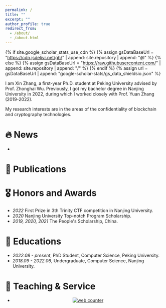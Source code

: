 ```yaml
---
permalink: /
title: ""
excerpt: ""
author_profile: true
redirect_from: 
  - /about/
  - /about.html
---
```


{% if site.google_scholar_stats_use_cdn %}
{% assign gsDataBaseUrl = "https://cdn.jsdelivr.net/gh/" | append: site.repository | append: "@" %}
{% else %}
{% assign gsDataBaseUrl = "https://raw.githubusercontent.com/" | append: site.repository | append: "/" %}
{% endif %}
{% assign url = gsDataBaseUrl | append: "google-scholar-stats/gs_data_shieldsio.json" %}

<span class='anchor' id='about-me'></span>
I am Xin Zhang, a first-year Ph.D. student at Peking University advised by Prof. Zhonghai Wu. Previously, I got my bachelor degree in Nanjing University in 2022, during which I worked closely with Prof. Yuan Zhang (2019-2022).

My research interests are in the areas of the confidentiality of blockchain and cryptography technologies.

<!-- My research interest includes neural machine translation and computer vision. I have published more than 100 papers at the top international AI conferences with total <a href='https://scholar.google.com/citations?user=rYAO48wAAAAJ'>google scholar citations <strong><span id='total_cit'>260000+</span></strong></a> (You can also use google scholar badge <a href='https://scholar.google.com/citations?user='><img src="https://img.shields.io/endpoint?url={{ url | url_encode }}&logo=Google%20Scholar&labelColor=f6f6f6&color=9cf&style=flat&label=citations"></a>). -->


# 🔥 News
- <!-- *2022.11*: &nbsp;🎉🎉 Runner-up（2/3304）in ECS CloudBuild Developer Competition Track 2: Innovative  Application Design and Practice Based on Encryption Computing. -->
<!-- - *2022.09*: &nbsp;🎉🎉 .  -->

# 📝 Publications 

<!-- <div class='paper-box'><div class='paper-box-image'><div><div class="badge">CVPR 2016</div><img src='images/500x300.png' alt="sym" width="100%"></div></div>

<div class='paper-box-text' markdown="1">

[Deep Residual Learning for Image Recognition](https://openaccess.thecvf.com/content_cvpr_2016/papers/He_Deep_Residual_Learning_CVPR_2016_paper.pdf)

**Kaiming He**, Xiangyu Zhang, Shaoqing Ren, Jian Sun

[**Project**](https://scholar.google.com/citations?view_op=view_citation&hl=zh-CN&user=DhtAFkwAAAAJ&citation_for_view=DhtAFkwAAAAJ:ALROH1vI_8AC) <strong><span class='show_paper_citations' data='DhtAFkwAAAAJ:ALROH1vI_8AC'></span></strong>
- Lorem ipsum dolor sit amet, consectetur adipiscing elit. Vivamus ornare aliquet ipsum, ac tempus justo dapibus sit amet. 
</div>
</div>

- [Lorem ipsum dolor sit amet, consectetur adipiscing elit. Vivamus ornare aliquet ipsum, ac tempus justo dapibus sit amet](https://github.com), A, B, C, **CVPR 2020** -->

# 🎖 Honors and Awards
- *2022*  First Prize in 3th Trinity CTF competition in Nanjing University.
- *2020*  Nanjing University Top-notch Program Scholarship.
- *2019, 2020, 2021*  The People's Scholarship, China.


# 📖 Educations
- *2022.08 - present*, PhD Student, Computer Science, Peking University. 
- *2018.09 - 2022.06*, Undergraduate, Computer Science, Nanjing University. 

# 💬 Teaching & Service
- <!-- *CS05084*, System Security (Laboratory Course)--Teaching Assistant(Cooperate with Prof. Yang Xu), 2022 Spring. 
- Reviewer: ICISS 2022, ECAI 2023 -->

 <a href="https://clustrmaps.com/site/1bmtt"  title="Visit tracker"><img src="//www.clustrmaps.com/map_v2.png?d=roOPIYhOSI6clMuqwkzlXBT7BKee-NL2r4v8oS1ini8&cl=ffffff" /></a>
<br>

<!-- hitwebcounter Code START -->
<a href="https://www.hitwebcounter.com" target="_blank">
 <p style="text-align: center;">
<img src="https://hitwebcounter.com/counter/counter.php?page=7945629&style=0025&nbdigits=5&type=page&initCount=0" title="Free Counter" Alt="web counter"   border="0" />                             

